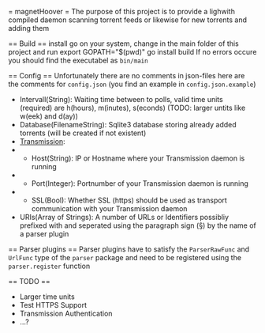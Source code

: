 = magnetHoover =
The purpose of this project is to provide a lighwith compiled daemon scanning torrent feeds or likewise for new torrents and adding them

== Build ==
install go on your system, change in the main folder of this project and run
	export GOPATH="$(pwd)"
    go install build
If no errors occure you should find the executabel as `bin/main`

== Config ==
Unfortunately there are no comments in json-files here are the comments for `config.json` (you find an example in `config.json.example`)
* Intervall(String): Waiting time between to polls, valid time units (required) are h(hours), m(inutes), s(econds) (TODO: larger untits like w(eek) and d(ay))
* Database(FilenameString): Sqlite3 database storing already added torrents (will be created if not existent) 
* [Transmission](http://www.transmissionbt.com/):
* * Host(String): IP or Hostname where your Transmission daemon is running
* * Port(Integer): Portnumber of your Transmission daemon is running
* * SSL(Bool): Whether SSL (https) should be used as transport communication with your Transmission daemon
* URIs(Array of Strings): A number of URLs or Identifiers possibliy prefixed with and seperated using the paragraph sign (§) by the name of a parser plugin 

== Parser plugins ==
Parser plugins have to satisfy the `ParserRawFunc` and `UrlFunc` type of the `parser` package and need to be registered using the `parser.register` function

== TODO ==
 * Larger time units
 * Test HTTPS Support
 * Transmission Authentication
 * …?

